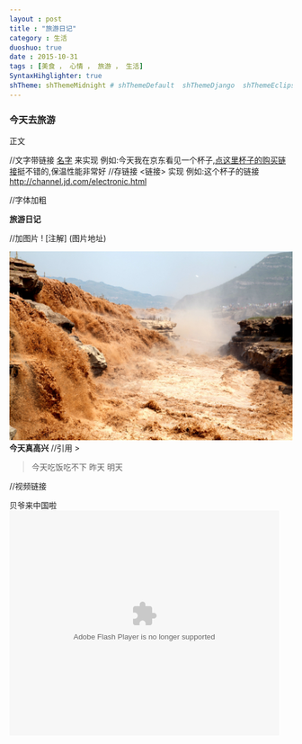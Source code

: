 ```yaml
---
layout : post
title : "旅游日记"
category : 生活
duoshuo: true
date : 2015-10-31
tags : [美食 ， 心情 ， 旅游 ， 生活]
SyntaxHihglighter: true
shTheme: shThemeMidnight # shThemeDefault  shThemeDjango  shThemeEclipse  shThemeEmacs  shThemeFadeToGrey  shThemeMidnight  shThemeRDark
---
```


### 今天去旅游

正文

//文字带链接  [名字](链接) 来实现
例如:今天我在京东看见一个杯子,[点这里杯子的购买链接](http://channel.jd.com/electronic.html)挺不错的,保温性能非常好
//存链接  <链接>  实现
例如:这个杯子的链接<http://channel.jd.com/electronic.html> 

//字体加粗

**旅游日记**

//加图片  ! [注解]  (图片地址)

![](/res/img/blog/2015/10/31/hkpb.jpg)
**今天真高兴**
//引用 >
> 今天吃饭吃不下
> 昨天
> 明天

//视频链接

贝爷来中国啦
<embed src="http://player.youku.com/player.php/Type/Folder/Fid/26184443/Ob/1/sid/XMTM3Mzc0ODA3Mg==/v.swf" quality="high" width="480" height="400" align="middle" allowScriptAccess="always" allowFullScreen="true" mode="transparent" type="application/x-shockwave-flash"></embed>